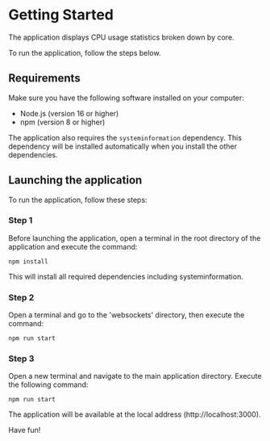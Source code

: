 # Getting Started

The application displays CPU usage statistics broken down by core.

To run the application, follow the steps below.

## Requirements

Make sure you have the following software installed on your computer:
- Node.js (version 16 or higher)
- npm (version 8 or higher)

The application also requires the `systeminformation` dependency. This dependency will be installed automatically when you install the other dependencies.

## Launching the application

To run the application, follow these steps:

### Step 1

Before launching the application, open a terminal in the root directory of the application and execute the command:

`npm install`

This will install all required dependencies including systeminformation.

### Step 2 

Open a terminal and go to the 'websockets' directory, then execute the command:

`npm run start`

### Step 3

Open a new terminal and navigate to the main application directory. Execute the following command:

`npm run start`

The application will be available at the local address (http://localhost:3000).

Have fun!
